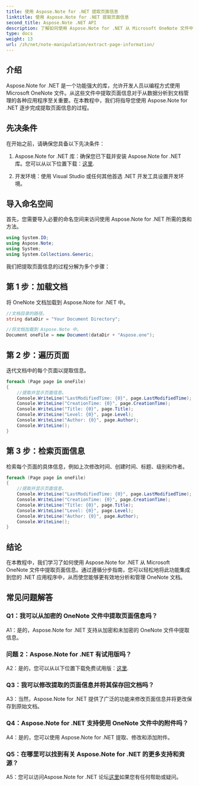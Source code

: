 ```yaml
---
title: 使用 Aspose.Note for .NET 提取页面信息
linktitle: 使用 Aspose.Note for .NET 提取页面信息
second_title: Aspose.Note .NET API
description: 了解如何使用 Aspose.Note for .NET 从 Microsoft OneNote 文件中提取页面信息。这个综合教程将逐步指导您完成整个过程。
type: docs
weight: 13
url: /zh/net/note-manipulation/extract-page-information/
---
```

## 介绍

Aspose.Note for .NET 是一个功能强大的库，允许开发人员以编程方式使用 Microsoft OneNote 文件。从这些文件中提取页面信息对于从数据分析到文档管理的各种应用程序至关重要。在本教程中，我们将指导您使用 Aspose.Note for .NET 逐步完成提取页面信息的过程。

## 先决条件

在开始之前，请确保您具备以下先决条件：

1.  Aspose.Note for .NET 库：确保您已下载并安装 Aspose.Note for .NET 库。您可以从以下位置下载：[这里](https://releases.aspose.com/note/net/).

2. 开发环境：使用 Visual Studio 或任何其他首选 .NET 开发工具设置开发环境。

## 导入命名空间

首先，您需要导入必要的命名空间来访问使用 Aspose.Note for .NET 所需的类和方法。

```csharp
using System.IO;
using Aspose.Note;
using System;
using System.Collections.Generic;
```

我们把提取页面信息的过程分解为多个步骤：

## 第 1 步：加载文档

将 OneNote 文档加载到 Aspose.Note for .NET 中。

```csharp
//文档目录的路径。
string dataDir = "Your Document Directory";

//将文档加载到 Aspose.Note 中。
Document oneFile = new Document(dataDir + "Aspose.one");
```

## 第 2 步：遍历页面

迭代文档中的每个页面以提取信息。

```csharp
foreach (Page page in oneFile)
{
    //提取并显示页面信息。
    Console.WriteLine("LastModifiedTime: {0}", page.LastModifiedTime);
    Console.WriteLine("CreationTime: {0}", page.CreationTime);
    Console.WriteLine("Title: {0}", page.Title);
    Console.WriteLine("Level: {0}", page.Level);
    Console.WriteLine("Author: {0}", page.Author);
    Console.WriteLine();
}
```

## 第 3 步：检索页面信息

检索每个页面的具体信息，例如上次修改时间、创建时间、标题、级别和作者。

```csharp
foreach (Page page in oneFile)
{
    //提取并显示页面信息。
    Console.WriteLine("LastModifiedTime: {0}", page.LastModifiedTime);
    Console.WriteLine("CreationTime: {0}", page.CreationTime);
    Console.WriteLine("Title: {0}", page.Title);
    Console.WriteLine("Level: {0}", page.Level);
    Console.WriteLine("Author: {0}", page.Author);
    Console.WriteLine();
}
```

## 结论

在本教程中，我们学习了如何使用 Aspose.Note for .NET 从 Microsoft OneNote 文件中提取页面信息。通过遵循分步指南，您可以轻松地将此功能集成到您的 .NET 应用程序中，从而使您能够更有效地分析和管理 OneNote 文档。

## 常见问题解答

### Q1：我可以从加密的 OneNote 文件中提取页面信息吗？

A1：是的，Aspose.Note for .NET 支持从加密和未加密的 OneNote 文件中提取信息。

### 问题 2：Aspose.Note for .NET 有试用版吗？

 A2：是的，您可以从以下位置下载免费试用版：[这里](https://releases.aspose.com/).

### Q3：我可以修改提取的页面信息并将其保存回文档吗？

A3：当然，Aspose.Note for .NET 提供了广泛的功能来修改页面信息并将更改保存到原始文档。

### Q4：Aspose.Note for .NET 支持使用 OneNote 文件中的附件吗？

A4：是的，您可以使用 Aspose.Note for .NET 提取、修改和添加附件。

### Q5：在哪里可以找到有关 Aspose.Note for .NET 的更多支持和资源？

 A5：您可以访问Aspose.Note for .NET 论坛[这里](https://forum.aspose.com/c/note/28)如果您有任何帮助或疑问。